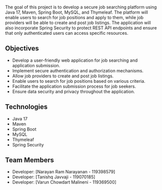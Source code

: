 The goal of this project is to develop a secure job searching platform using Java 17, Maven, Spring Boot, MySQL, and Thymeleaf. The platform will enable users to search for job positions and apply to them, while job providers will be able to create and post job listings. The application will also incorporate Spring Security to protect REST API endpoints and ensure that only authenticated users can access specific resources.

## Objectives

-   Develop a user-friendly web application for job searching and application submission.
-   Implement secure authentication and authorization mechanisms.
-   Allow job providers to create and post job listings.
-   Enable users to search for job positions based on various criteria.
-   Facilitate the application submission process for job seekers.
-   Ensure data security and privacy throughout the application.

## Technologies

-   Java 17
-   Maven
-   Spring Boot
-   MySQL
-   Thymeleaf
-   Spring Security

## Team Members

-   Developer: [Narayan Ram Narayanan - 119398579]
-   Developer: [Tanishq Javvaji - 119070185]
-   Developer: [Varun Chowdart Malineni - 119369500]